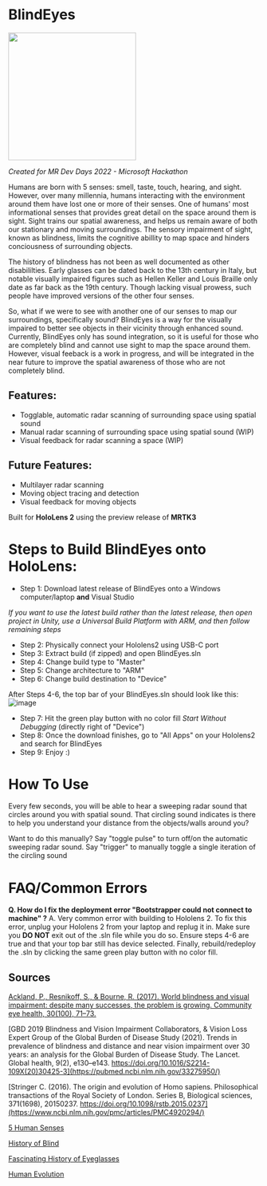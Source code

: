 # BlindEyes
<img src="https://user-images.githubusercontent.com/30392769/177597144-4513f621-e11e-4895-b5fe-05105f046312.png " width="256" height="256">

_Created for MR Dev Days 2022 - Microsoft Hackathon_

Humans are born with 5 senses: smell, taste, touch, hearing, and sight. However, over many millennia, humans interacting with the environment around them have lost one or more of their senses. One of humans' most informational senses that provides great detail on the space around them is sight. Sight trains our spatial awareness, and helps us remain aware of both our stationary and moving surroundings. The sensory impairment of sight, known as blindness, limits the cognitive abillity to map space and hinders conciousness of surrounding objects.

The history of blindness has not been as well documented as other disabililties. Early glasses can be dated back to the 13th century in Italy, but notable visually impaired figures such as Hellen Keller and Louis Braille only date as far back as the 19th century. Though lacking visual prowess, such people have improved versions of the other four senses. 

So, what if we were to see with another one of our senses to map our surroundings, specifically sound?
BlindEyes is a way for the visually impaired to better see objects in their vicinity through enhanced sound. Currently, BlindEyes only has sound integration, so it is useful for those who are completely blind and cannot use sight to map the space around them. However, visual feeback is a work in progress, and will be integrated in the near future to improve the spatial awareness of those who are not completely blind.

## Features:
* Togglable, automatic radar scanning of surrounding space using spatial sound
* Manual radar scanning of surrounding space using spatial sound (WIP)
* Visual feedback for radar scanning a space (WIP)

## Future Features:
* Multilayer radar scanning
* Moving object tracing and detection
* Visual feedback for moving objects

Built for **HoloLens 2** using the preview release of **MRTK3**

# Steps to Build BlindEyes onto HoloLens:
* Step 1: Download latest release of BlindEyes onto a Windows computer/laptop **and** Visual Studio

_If you want to use the latest build rather than the latest release, then open project in Unity, use a Universal Build Platform with ARM, and then follow remaining steps_

* Step 2: Physically connect your Hololens2 using USB-C port
* Step 3: Extract build (if zipped) and open BlindEyes.sln
* Step 4: Change build type to "Master"
* Step 5: Change architecture to "ARM" 
* Step 6: Change build destination to "Device" 

After Steps 4-6, the top bar of your BlindEyes.sln should look like this:
![image](https://user-images.githubusercontent.com/30392769/174676195-dd321194-96a3-4078-a67c-c94574a318ff.png)

* Step 7: Hit the green play button with no color fill _Start Without Debugging_ (directly right of "Device")
* Step 8: Once the download finishes, go to "All Apps" on your Hololens2 and search for BlindEyes
* Step 9: Enjoy :)

# How To Use

Every few seconds, you will be able to hear a sweeping radar sound that circles around you with spatial sound. That circling sound indicates is there to help you understand your distance from the objects/walls around you?

Want to do this manually?
Say "toggle pulse" to turn off/on the automatic sweeping radar sound.
Say "trigger" to manually toggle a single iteration of the circling sound 

# FAQ/Common Errors

**Q. How do I fix the deployment error "Bootstrapper could not connect to machine" ?**
A. Very common error with building to Hololens 2. To fix this error, unplug your Hololens 2 from your laptop and replug it in. Make sure you **DO NOT** exit out of the .sln file while you do so. Ensure steps 4-6 are true and that your top bar still has device selected. Finally, rebuild/redeploy the .sln by clicking the same green play button with no color fill.

## Sources

[Ackland, P., Resnikoff, S., & Bourne, R. (2017). World blindness and visual impairment: despite many successes, the problem is growing. Community eye health, 30(100), 71–73.](https://www.ncbi.nlm.nih.gov/pmc/articles/PMC5820628/)

[GBD 2019 Blindness and Vision Impairment Collaborators, & Vision Loss Expert Group of the Global Burden of Disease Study (2021). Trends in prevalence of blindness and distance and near vision impairment over 30 years: an analysis for the Global Burden of Disease Study. The Lancet. Global health, 9(2), e130–e143. https://doi.org/10.1016/S2214-109X(20)30425-3](https://pubmed.ncbi.nlm.nih.gov/33275950/)

[Stringer C. (2016). The origin and evolution of Homo sapiens. Philosophical transactions of the Royal Society of London. Series B, Biological sciences, 371(1698), 20150237. https://doi.org/10.1098/rstb.2015.0237](https://www.ncbi.nlm.nih.gov/pmc/articles/PMC4920294/)

[5 Human Senses](livescience.com/60752-human-senses.html#:~:text=There%20are%20five%20basic%20human,%2C%20hearing%2C%20smell%20and%20taste.)

[History of Blind](https://www.britannica.com/topic/history-of-the-blind-1996241) 

[Fascinating History of Eyeglasses](https://allabouteyes.com/see-past-fascinating-history-eyeglasses/#:~:text=The%20first%20wearable%20glasses%20known,or%20perched%20on%20the%20nose.)

[Human Evolution](https://www.britannica.com/science/human-evolution)

